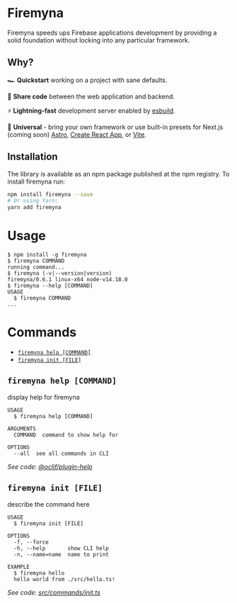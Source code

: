 # Firemyna

Firemyna speeds ups Firebase applications development by providing a solid foundation without locking into any particular framework.

## Why?

🏎️ **Quickstart** working on a project with sane defaults.

🤝 **Share code** between the web application and backend.

⚡️ **Lightning-fast** development server enabled by [esbuild](https://esbuild.github.io/).

🌈 **Universal** - bring your own framework or use built-in presets for Next.js (coming soon) [Astro](./examples/astro#readme), [Create React App](./examples/create-react-app#readme), or [Vite](./examples/vite#readme).

## Installation

The library is available as an npm package published at the npm registry. To install firemyna run:

```sh
npm install firemyna --save
# Or using Yarn:
yarn add firemyna
```

# Usage

<!-- usage -->

```sh-session
$ npm install -g firemyna
$ firemyna COMMAND
running command...
$ firemyna (-v|--version|version)
firemyna/0.6.1 linux-x64 node-v14.18.0
$ firemyna --help [COMMAND]
USAGE
  $ firemyna COMMAND
...
```

<!-- usagestop -->

# Commands

<!-- commands -->

- [`firemyna help [COMMAND]`](#firemyna-help-command)
- [`firemyna init [FILE]`](#firemyna-init-file)

## `firemyna help [COMMAND]`

display help for firemyna

```
USAGE
  $ firemyna help [COMMAND]

ARGUMENTS
  COMMAND  command to show help for

OPTIONS
  --all  see all commands in CLI
```

_See code: [@oclif/plugin-help](https://github.com/oclif/plugin-help/blob/v3.2.4/src/commands/help.ts)_

## `firemyna init [FILE]`

describe the command here

```
USAGE
  $ firemyna init [FILE]

OPTIONS
  -f, --force
  -h, --help       show CLI help
  -n, --name=name  name to print

EXAMPLE
  $ firemyna hello
  hello world from ./src/hello.ts!
```

_See code: [src/commands/init.ts](https://github.com/firemyna/firemyna/blob/v0.6.1/src/commands/init.ts)_

<!-- commandsstop -->
